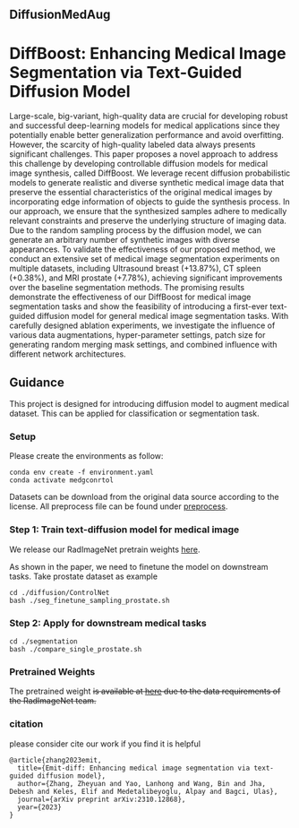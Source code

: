 ## DiffusionMedAug
# DiffBoost: Enhancing Medical Image Segmentation via Text-Guided Diffusion Model
Large-scale, big-variant, high-quality data are crucial for developing robust and successful deep-learning models for medical applications since they potentially enable better generalization performance and avoid overfitting. However, the scarcity of high-quality labeled data always presents significant challenges. This paper proposes a novel approach to address this challenge by developing controllable diffusion models for medical image synthesis, called DiffBoost. We leverage recent diffusion probabilistic models to generate realistic and diverse synthetic medical image data that preserve the essential characteristics of the original medical images by incorporating edge information of objects to guide the synthesis process. In our approach, we ensure that the synthesized samples adhere to medically relevant constraints and preserve the underlying structure of imaging data. Due to the random sampling process by the diffusion model, we can generate an arbitrary number of synthetic images with diverse appearances. To validate the effectiveness of our proposed method, we conduct an extensive set of medical image segmentation experiments on multiple datasets, including Ultrasound breast (+13.87\%), CT spleen (+0.38\%), and MRI prostate (+7.78\%), achieving significant improvements over the baseline segmentation methods. The promising results demonstrate the effectiveness of our DiffBoost for medical image segmentation tasks and show the feasibility of introducing a first-ever text-guided diffusion model for general medical image segmentation tasks. With carefully designed ablation experiments, we investigate the influence of various data augmentations, hyper-parameter settings, patch size for generating random merging mask settings, and combined influence with different network architectures.

## Guidance
This project is designed for introducing diffusion model to augment medical dataset. This can be applied for classification or segmentation task.

### Setup
Please create the environments as follow:
```
conda env create -f environment.yaml
conda activate medgconrtol
```

Datasets can be download from the original data source according to the license. All preprocess file can be found under [preprocess](./segmentation/preprocess/preprocessor.py). 

### Step 1: Train text-diffusion model for medical image
We release our RadImageNet pretrain weights [here](https://drive.google.com/drive/folders/1dFitnVITUlDovC8XgLl1h12xGk13T3i8?usp=sharing).

As shown in the paper, we need to finetune the model on downstream tasks. Take prostate dataset as example
```
cd ./diffusion/ControlNet
bash ./seg_finetune_sampling_prostate.sh
```
### Step 2: Apply for downstream medical tasks

```
cd ./segmentation
bash ./compare_single_prostate.sh
```
### Pretrained Weights
The pretrained weight <del> is available at [here]()<del> due to the data requirements of the RadImageNet team.
### citation

please consider cite our work if you find it is helpful
```
@article{zhang2023emit,
  title={Emit-diff: Enhancing medical image segmentation via text-guided diffusion model},
  author={Zhang, Zheyuan and Yao, Lanhong and Wang, Bin and Jha, Debesh and Keles, Elif and Medetalibeyoglu, Alpay and Bagci, Ulas},
  journal={arXiv preprint arXiv:2310.12868},
  year={2023}
}

```
